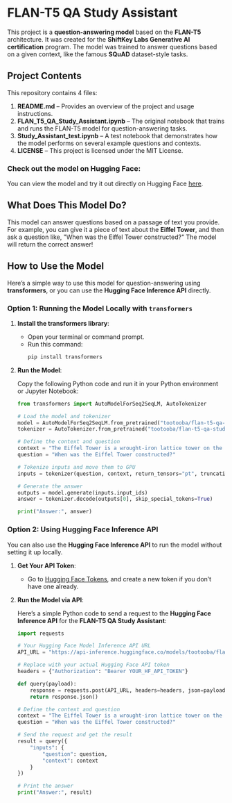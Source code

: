 # FLAN-T5 QA Study Assistant

This project is a **question-answering model** based on the **FLAN-T5** architecture. It was created for the **ShiftKey Labs Generative AI certification** program. The model was trained to answer questions based on a given context, like the famous **SQuAD** dataset-style tasks.

## Project Contents

This repository contains 4 files:

1. **README.md** – Provides an overview of the project and usage instructions.
2. **FLAN_T5_QA_Study_Assistant.ipynb** – The original notebook that trains and runs the FLAN-T5 model for question-answering tasks.
3. **Study_Assistant_test.ipynb** – A test notebook that demonstrates how the model performs on several example questions and contexts.
4. **LICENSE** – This project is licensed under the MIT License.

### Check out the model on Hugging Face:
You can view the model and try it out directly on Hugging Face [here](https://huggingface.co/tootooba/flan-t5-qa-study-assistant).


## What Does This Model Do?

This model can answer questions based on a passage of text you provide. For example, you can give it a piece of text about the **Eiffel Tower**, and then ask a question like, "When was the Eiffel Tower constructed?" The model will return the correct answer!

## How to Use the Model

Here’s a simple way to use this model for question-answering using **transformers**, or you can use the **Hugging Face Inference API** directly.

### Option 1: Running the Model Locally with `transformers`

1. **Install the transformers library**:
   - Open your terminal or command prompt.
   - Run this command:
     ```bash
     pip install transformers
     ```

2. **Run the Model**:

   Copy the following Python code and run it in your Python environment or Jupyter Notebook:
   
   ```python
   from transformers import AutoModelForSeq2SeqLM, AutoTokenizer

   # Load the model and tokenizer
   model = AutoModelForSeq2SeqLM.from_pretrained("tootooba/flan-t5-qa-study-assistant").to("cuda")
   tokenizer = AutoTokenizer.from_pretrained("tootooba/flan-t5-qa-study-assistant")

   # Define the context and question
   context = "The Eiffel Tower is a wrought-iron lattice tower on the Champ de Mars in Paris, France. It was constructed between 1887 and 1889 as the entrance arch for the 1889 World's Fair."
   question = "When was the Eiffel Tower constructed?"

   # Tokenize inputs and move them to GPU
   inputs = tokenizer(question, context, return_tensors="pt", truncation=True, padding=True).to("cuda")

   # Generate the answer
   outputs = model.generate(inputs.input_ids)
   answer = tokenizer.decode(outputs[0], skip_special_tokens=True)

   print("Answer:", answer)

### Option 2: Using Hugging Face Inference API

You can also use the **Hugging Face Inference API** to run the model without setting it up locally.

1. **Get Your API Token**:
   - Go to [Hugging Face Tokens](https://huggingface.co/settings/ttokens), and create a new token if you don’t have one already.

2. **Run the Model via API**:

   Here’s a simple Python code to send a request to the **Hugging Face Inference API** for the **FLAN-T5 QA Study Assistant**:

   ```python
   import requests

   # Your Hugging Face Model Inference API URL
   API_URL = "https://api-inference.huggingface.co/models/tootooba/flan-t5-qa-study-assistant"
   
   # Replace with your actual Hugging Face API token
   headers = {"Authorization": "Bearer YOUR_HF_API_TOKEN"}

   def query(payload):
       response = requests.post(API_URL, headers=headers, json=payload)
       return response.json()

   # Define the context and question
   context = "The Eiffel Tower is a wrought-iron lattice tower on the Champ de Mars in Paris, France. It was constructed between 1887 and 1889 as the entrance arch for the 1889 World's Fair."
   question = "When was the Eiffel Tower constructed?"

   # Send the request and get the result
   result = query({
       "inputs": {
           "question": question,
           "context": context
       }
   })

   # Print the answer
   print("Answer:", result)
